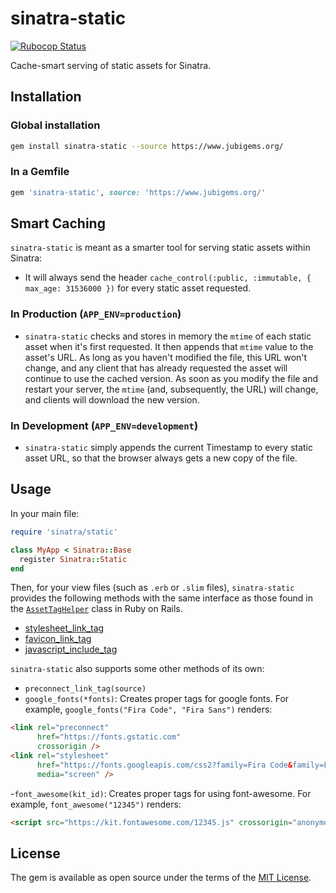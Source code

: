 # sinatra-static

[![Rubocop Status](https://github.com/jubishop/sinatra-static/workflows/Rubocop/badge.svg)](https://github.com/jubishop/sinatra-static/actions)

Cache-smart serving of static assets for Sinatra.

## Installation

### Global installation

```zsh
gem install sinatra-static --source https://www.jubigems.org/
```

### In a Gemfile

```ruby
gem 'sinatra-static', source: 'https://www.jubigems.org/'
```

## Smart Caching

`sinatra-static` is meant as a smarter tool for serving static assets within Sinatra:

- It will always send the header `cache_control(:public, :immutable, { max_age: 31536000 })` for every static asset requested.

### In Production (`APP_ENV=production`)

- `sinatra-static` checks and stores in memory the `mtime` of each static asset when it's first requested.  It then appends that `mtime` value to the asset's URL.  As long as you haven't modified the file, this URL won't change, and any client that has already requested the asset will continue to use the cached version.  As soon as you modify the file and restart your server, the `mtime` (and, subsequently, the URL) will change, and clients will download the new version.

### In Development (`APP_ENV=development`)

- `sinatra-static` simply appends the current Timestamp to every static asset URL, so that the browser always gets a new copy of the file.

## Usage

In your main file:

```ruby
require 'sinatra/static'

class MyApp < Sinatra::Base
  register Sinatra::Static
end
```

Then, for your view files (such as `.erb` or `.slim` files), `sinatra-static` provides the following methods with the same interface as those found in the [`AssetTagHelper`](https://api.rubyonrails.org/classes/ActionView/Helpers/AssetTagHelper.html) class in Ruby on Rails.

- [stylesheet_link_tag](https://api.rubyonrails.org/classes/ActionView/Helpers/AssetTagHelper.html#method-i-stylesheet_link_tag)
- [favicon_link_tag](https://api.rubyonrails.org/classes/ActionView/Helpers/AssetTagHelper.html#method-i-favicon_link_tag)
- [javascript_include_tag](https://api.rubyonrails.org/classes/ActionView/Helpers/AssetTagHelper.html#method-i-javascript_include_tag)

`sinatra-static` also supports some other methods of its own:

- `preconnect_link_tag(source)`
- `google_fonts(*fonts)`: Creates proper tags for google fonts.
  For example, `google_fonts("Fira Code", "Fira Sans")` renders:

```html
<link rel="preconnect"
      href="https://fonts.gstatic.com"
      crossorigin />
<link rel="stylesheet"
      href="https://fonts.googleapis.com/css2?family=Fira Code&family=Fira Sans&display=swap"
      media="screen" />
```

-`font_awesome(kit_id)`: Creates proper tags for using font-awesome.
  For example, `font_awesome("12345")` renders:

```html
<script src="https://kit.fontawesome.com/12345.js" crossorigin="anonymous"></script>
```

## License

The gem is available as open source under the terms of the [MIT License](https://opensource.org/licenses/MIT).
